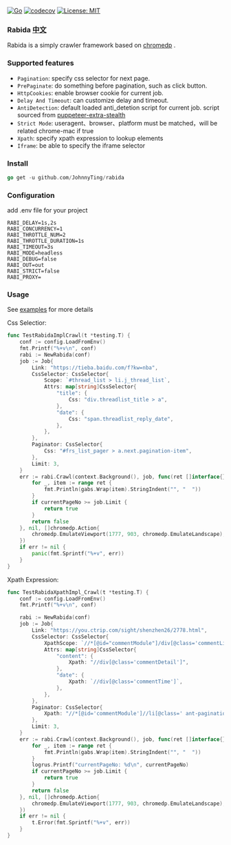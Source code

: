 [![Go](https://github.com/JohnnyTing/rabida/actions/workflows/go.yml/badge.svg?branch=master)](https://github.com/JohnnyTing/rabida/actions/workflows/go.yml)
[![codecov](https://codecov.io/gh/JohnnyTing/rabida/branch/master/graph/badge.svg?token=XH87JJTRWS)](https://codecov.io/gh/JohnnyTing/rabida)
<a href="https://opensource.org/licenses/MIT"><img src="https://img.shields.io/badge/License-MIT-yellow.svg" alt="License: MIT"></a>

### Rabida [中文](https://github.com/JohnnyTing/rabida/blob/master/README_ZH.md)

Rabida is a simply crawler framework based on [chromedp](https://github.com/chromedp/chromedp/) .

### Supported features

- `Pagination`:  specify css selector for next page.
- `PrePaginate`: do something before pagination, such as click button.
- `HttpCookies`: enable browser cookie for current job.
- `Delay And Timeout`:  can customize delay and timeout.
- `AntiDetection`: default loaded anti_detetion script for current job. script sourced
  from [puppeteer-extra-stealth](https://github.com/berstend/puppeteer-extra/tree/master/packages/extract-stealth-evasions#readme)
- `Strict Mode`: useragent、browser、platform must be matched，will be related chrome-mac if true
- `Xpath`: specify xpath expression to lookup elements
- `Iframe`: be able to specify the iframe selector

### Install

```go
go get -u github.com/JohnnyTing/rabida
```

### Configuration

add .env file for your project

```shell
RABI_DELAY=1s,2s
RABI_CONCURRENCY=1
RABI_THROTTLE_NUM=2
RABI_THROTTLE_DURATION=1s
RABI_TIMEOUT=3s
RABI_MODE=headless
RABI_DEBUG=false
RABI_OUT=out
RABI_STRICT=false
RABI_PROXY=
```

### Usage

See [examples](https://github.com/JohnnyTing/rabida/blob/master/examples) for more details

Css Selectior:

```go
func TestRabidaImplCrawl(t *testing.T) {
    conf := config.LoadFromEnv()
    fmt.Printf("%+v\n", conf)
    rabi := NewRabida(conf)
    job := Job{
        Link: "https://tieba.baidu.com/f?kw=nba",
        CssSelector: CssSelector{
            Scope: `#thread_list > li.j_thread_list`,
            Attrs: map[string]CssSelector{
                "title": {
                    Css: "div.threadlist_title > a",
                },
                "date": {
                    Css: "span.threadlist_reply_date",
                },
            },
        },
        Paginator: CssSelector{
            Css: "#frs_list_pager > a.next.pagination-item",
        },
        Limit: 3,
    }
    err := rabi.Crawl(context.Background(), job, func(ret []interface{}, nextPageUrl string, currentPageNo int) bool {
        for _, item := range ret {
            fmt.Println(gabs.Wrap(item).StringIndent("", "  "))
        }
        if currentPageNo >= job.Limit {
            return true
        }
        return false
    }, nil, []chromedp.Action{
        chromedp.EmulateViewport(1777, 903, chromedp.EmulateLandscape),
    })
    if err != nil {
        panic(fmt.Sprintf("%+v", err))
    }
}
```

Xpath Expression:

```go
func TestRabidaXpathImpl_Crawl(t *testing.T) {
    conf := config.LoadFromEnv()
    fmt.Printf("%+v\n", conf)

    rabi := NewRabida(conf)
    job := Job{
        Link: "https://you.ctrip.com/sight/shenzhen26/2778.html",
        CssSelector: CssSelector{
            XpathScope: `//*[@id="commentModule"]/div[@class='commentList']/div`,
            Attrs: map[string]CssSelector{
                "content": {
                    Xpath: "//div[@class='commentDetail']",
                },
                "date": {
                    Xpath: `//div[@class='commentTime']`,
                },
            },
        },
        Paginator: CssSelector{
            Xpath: "//*[@id='commentModule']//li[@class=' ant-pagination-next' and not(@aria-disabled='true')]",
        },
        Limit: 3,
    }
    err := rabi.Crawl(context.Background(), job, func(ret []interface{}, nextPageUrl string, currentPageNo int) bool {
        for _, item := range ret {
            fmt.Println(gabs.Wrap(item).StringIndent("", "  "))
        }
        logrus.Printf("currentPageNo: %d\n", currentPageNo)
        if currentPageNo >= job.Limit {
            return true
        }
        return false
    }, nil, []chromedp.Action{
        chromedp.EmulateViewport(1777, 903, chromedp.EmulateLandscape),
    })
    if err != nil {
        t.Error(fmt.Sprintf("%+v", err))
    }
}
```
